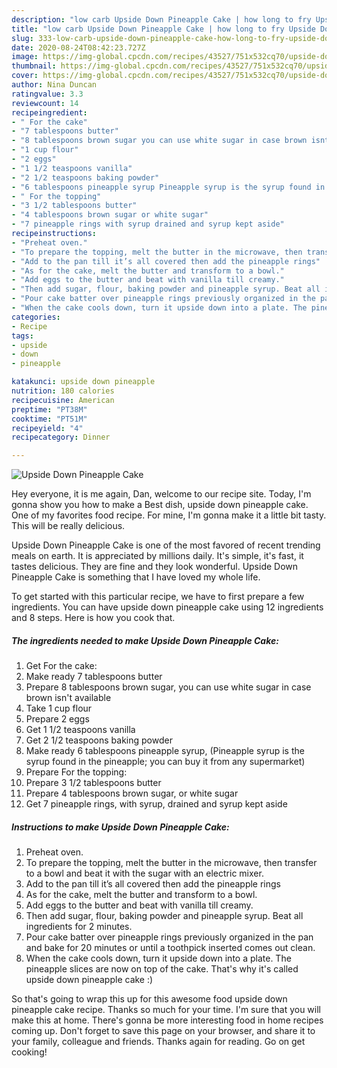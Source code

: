 ```yaml
---
description: "low carb Upside Down Pineapple Cake | how long to fry Upside Down Pineapple Cake"
title: "low carb Upside Down Pineapple Cake | how long to fry Upside Down Pineapple Cake"
slug: 333-low-carb-upside-down-pineapple-cake-how-long-to-fry-upside-down-pineapple-cake
date: 2020-08-24T08:42:23.727Z
image: https://img-global.cpcdn.com/recipes/43527/751x532cq70/upside-down-pineapple-cake-recipe-main-photo.jpg
thumbnail: https://img-global.cpcdn.com/recipes/43527/751x532cq70/upside-down-pineapple-cake-recipe-main-photo.jpg
cover: https://img-global.cpcdn.com/recipes/43527/751x532cq70/upside-down-pineapple-cake-recipe-main-photo.jpg
author: Nina Duncan
ratingvalue: 3.3
reviewcount: 14
recipeingredient:
- " For the cake"
- "7 tablespoons butter"
- "8 tablespoons brown sugar you can use white sugar in case brown isnt available"
- "1 cup flour"
- "2 eggs"
- "1 1/2 teaspoons vanilla"
- "2 1/2 teaspoons baking powder"
- "6 tablespoons pineapple syrup Pineapple syrup is the syrup found in the pineapple you can buy it from any supermarket"
- " For the topping"
- "3 1/2 tablespoons butter"
- "4 tablespoons brown sugar or white sugar"
- "7 pineapple rings with syrup drained and syrup kept aside"
recipeinstructions:
- "Preheat oven."
- "To prepare the topping, melt the butter in the microwave, then transfer to a bowl and beat it with the sugar with an electric mixer."
- "Add to the pan till it’s all covered then add the pineapple rings"
- "As for the cake, melt the butter and transform to a bowl."
- "Add eggs to the butter and beat with vanilla till creamy."
- "Then add sugar, flour, baking powder and pineapple syrup. Beat all ingredients for 2 minutes."
- "Pour cake batter over pineapple rings previously organized in the pan and bake for 20 minutes or until a toothpick inserted comes out clean."
- "When the cake cools down, turn it upside down into a plate. The pineapple slices are now on top of the cake. That&#39;s why it&#39;s called upside down pineapple cake :)"
categories:
- Recipe
tags:
- upside
- down
- pineapple

katakunci: upside down pineapple 
nutrition: 180 calories
recipecuisine: American
preptime: "PT38M"
cooktime: "PT51M"
recipeyield: "4"
recipecategory: Dinner

---
```



![Upside Down Pineapple Cake](https://img-global.cpcdn.com/recipes/43527/751x532cq70/upside-down-pineapple-cake-recipe-main-photo.jpg)

Hey everyone, it is me again, Dan, welcome to our recipe site. Today, I'm gonna show you how to make a Best dish, upside down pineapple cake. One of my favorites food recipe. For mine, I'm gonna make it a little bit tasty. This will be really delicious.

Upside Down Pineapple Cake is one of the most favored of recent trending meals on earth. It is appreciated by millions daily. It's simple, it's fast, it tastes delicious. They are fine and they look wonderful. Upside Down Pineapple Cake is something that I have loved my whole life.




To get started with this particular recipe, we have to first prepare a few ingredients. You can have upside down pineapple cake using 12 ingredients and 8 steps. Here is how you cook that.

<!--inarticleads1-->

##### The ingredients needed to make Upside Down Pineapple Cake:

1. Get  For the cake:
1. Make ready 7 tablespoons butter
1. Prepare 8 tablespoons brown sugar, you can use white sugar in case brown isn&#39;t available
1. Take 1 cup flour
1. Prepare 2 eggs
1. Get 1 1/2 teaspoons vanilla
1. Get 2 1/2 teaspoons baking powder
1. Make ready 6 tablespoons pineapple syrup, (Pineapple syrup is the syrup found in the pineapple; you can buy it from any supermarket)
1. Prepare  For the topping:
1. Prepare 3 1/2 tablespoons butter
1. Prepare 4 tablespoons brown sugar, or white sugar
1. Get 7 pineapple rings, with syrup, drained and syrup kept aside




<!--inarticleads2-->

##### Instructions to make Upside Down Pineapple Cake:

1. Preheat oven.
1. To prepare the topping, melt the butter in the microwave, then transfer to a bowl and beat it with the sugar with an electric mixer.
1. Add to the pan till it’s all covered then add the pineapple rings
1. As for the cake, melt the butter and transform to a bowl.
1. Add eggs to the butter and beat with vanilla till creamy.
1. Then add sugar, flour, baking powder and pineapple syrup. Beat all ingredients for 2 minutes.
1. Pour cake batter over pineapple rings previously organized in the pan and bake for 20 minutes or until a toothpick inserted comes out clean.
1. When the cake cools down, turn it upside down into a plate. The pineapple slices are now on top of the cake. That&#39;s why it&#39;s called upside down pineapple cake :)




So that's going to wrap this up for this awesome food upside down pineapple cake recipe. Thanks so much for your time. I'm sure that you will make this at home. There's gonna be more interesting food in home recipes coming up. Don't forget to save this page on your browser, and share it to your family, colleague and friends. Thanks again for reading. Go on get cooking!
